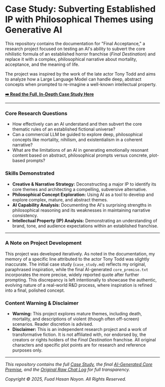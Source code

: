 # Case Study: Subverting Established IP with Philosophical Themes using Generative AI

This repository contains the documentation for "Final Acceptance," a research project focused on testing an AI's ability to subvert the core nihilistic formula of an established horror franchise (*Final Destination*) and replace it with a complex, philosophical narrative about mortality, acceptance, and the meaning of life.

The project was inspired by the work of the late actor Tony Todd and aims to analyze how a Large Language Model can handle deep, abstract concepts when prompted to re-imagine a well-known intellectual property.

**[➡️ Read the Full, In-Depth Case Study Here]([case_study.md](https://github.com/Noyonbond47/AI-to-create-a-final-destination-plot-with-a-twist/blob/main/case_study.md))**

---

### Core Research Questions

* How effectively can an AI understand and then subvert the core thematic rules of an established fictional universe?
* Can a commercial LLM be guided to explore deep, philosophical concepts like mortality, nihilism, and existentialism in a coherent narrative?
* What are the limitations of an AI in generating emotionally resonant content based on abstract, philosophical prompts versus concrete, plot-based prompts?

### Skills Demonstrated

* **Creative & Narrative Strategy:** Deconstructing a major IP to identify its core themes and architecting a compelling, subversive alternative.
* **Philosophical Concept Exploration:** Using AI as a tool to develop and explore complex, mature, and abstract themes.
* **AI Capability Analysis:** Documenting the AI's surprising strengths in philosophical reasoning and its weaknesses in maintaining narrative consistency.
* **Intellectual Property (IP) Analysis:** Demonstrating an understanding of brand, tone, and audience expectations within an established franchise.

---

### **A Note on Project Development**

This project was developed iteratively. As noted in the documentation, my memory of a specific line attributed to the actor Tony Todd was slightly inaccurate. The initial case study (`case_study.md`) reflects my original, paraphrased inspiration, while the final AI-generated `core_premise.txt` incorporates the more precise, widely reported quote after further prompting. This discrepancy is left intentionally to showcase the authentic, evolving nature of a real-world R&D process, where inspiration is refined into a final, polished concept.

### **Content Warning & Disclaimer**

* **Warning:** This project explores mature themes, including death, mortality, and descriptions of violent (though often off-screen) scenarios. Reader discretion is advised.
* **Disclaimer:** This is an independent research project and a work of transformative fiction. It is not affiliated with, nor endorsed by, the creators or rights holders of the *Final Destination* franchise. All original characters and specific plot points are for research and reference purposes only.

---

*This repository contains the full [Case Study](case_study.md), the final [AI-Generated Core Premise](core_premise.txt), and the [Original Raw Chat Log](raw_chat_thread.pdf) for full transparency.*

*Copyright © 2025, Fuad Hasan Noyon. All Rights Reserved.*
